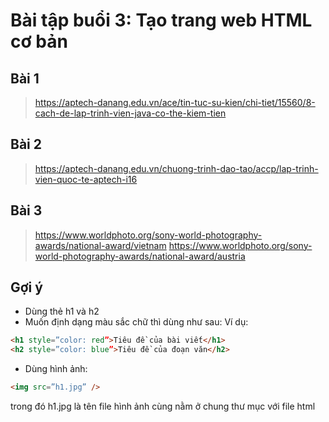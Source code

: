 # Bài tập buổi 3: Tạo trang web HTML cơ bản

## Bài 1
>
> <https://aptech-danang.edu.vn/ace/tin-tuc-su-kien/chi-tiet/15560/8-cach-de-lap-trinh-vien-java-co-the-kiem-tien>

## Bài 2
>
> <https://aptech-danang.edu.vn/chuong-trinh-dao-tao/accp/lap-trinh-vien-quoc-te-aptech-i16>

## Bài 3
>
> <https://www.worldphoto.org/sony-world-photography-awards/national-award/vietnam>
> <https://www.worldphoto.org/sony-world-photography-awards/national-award/austria>

## Gợi ý

- Dùng thẻ h1 và h2
- Muốn định dạng màu sắc chữ thì dùng như sau:
Ví dụ:

```html
<h1 style=”color: red”>Tiêu đề của bài viết</h1>
<h2 style=”color: blue”>Tiêu đề của đoạn văn</h2>
```

- Dùng hình ảnh:

```html
<img src=”h1.jpg” />
```

trong đó h1.jpg là tên file hình ảnh cùng nằm ở chung thư mục với file html
